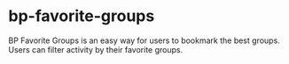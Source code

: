 # bp-favorite-groups
BP Favorite Groups is an easy way for users to bookmark the best groups. Users can filter activity by their favorite groups.
